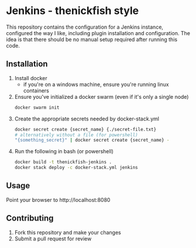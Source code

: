 # Jenkins - thenickfish style

This repository contains the configuration for a Jenkins instance, configured the way I like, including plugin installation and configuration. The idea is that there should be no manual setup required after running this code.

## Installation

1. Install docker
   - if you're on a windows machine, ensure you're running linux containers
2. Ensure you've initialized a docker swarm (even if it's only a single node)
   ```bash
   docker swarm init
   ```
3. Create the appropriate secrets needed by docker-stack.yml
   ```bash
   docker secret create {secret_name} {./secret-file.txt}
   # alternatively without a file (for powershell)
   "{something_secret}" | docker secret create {secret_name} -
   ```
4. Run the following in bash (or powershell)
   ```bash
   docker build -t thenickfish-jenkins .
   docker stack deploy -c docker-stack.yml jenkins
   ```

## Usage

Point your browser to http://localhost:8080

## Contributing

1. Fork this repository and make your changes
2. Submit a pull request for review
